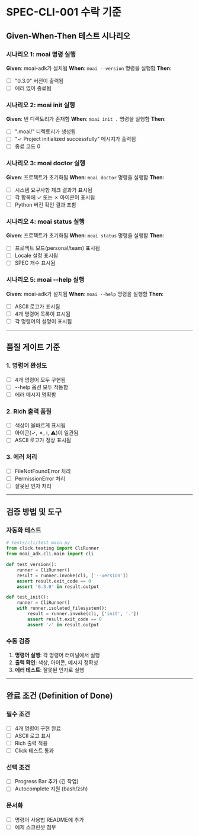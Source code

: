 # SPEC-CLI-001 수락 기준

## Given-When-Then 테스트 시나리오

### 시나리오 1: moai 명령 실행
**Given**: moai-adk가 설치됨
**When**: `moai --version` 명령을 실행함
**Then**:
- [ ] "0.3.0" 버전이 출력됨
- [ ] 에러 없이 종료됨

### 시나리오 2: moai init 실행
**Given**: 빈 디렉토리가 존재함
**When**: `moai init .` 명령을 실행함
**Then**:
- [ ] ".moai/" 디렉토리가 생성됨
- [ ] "✓ Project initialized successfully" 메시지가 출력됨
- [ ] 종료 코드 0

### 시나리오 3: moai doctor 실행
**Given**: 프로젝트가 초기화됨
**When**: `moai doctor` 명령을 실행함
**Then**:
- [ ] 시스템 요구사항 체크 결과가 표시됨
- [ ] 각 항목에 ✓ 또는 ✗ 아이콘이 표시됨
- [ ] Python 버전 확인 결과 포함

### 시나리오 4: moai status 실행
**Given**: 프로젝트가 초기화됨
**When**: `moai status` 명령을 실행함
**Then**:
- [ ] 프로젝트 모드(personal/team) 표시됨
- [ ] Locale 설정 표시됨
- [ ] SPEC 개수 표시됨

### 시나리오 5: moai --help 실행
**Given**: moai-adk가 설치됨
**When**: `moai --help` 명령을 실행함
**Then**:
- [ ] ASCII 로고가 표시됨
- [ ] 4개 명령어 목록이 표시됨
- [ ] 각 명령어의 설명이 표시됨

---

## 품질 게이트 기준

### 1. 명령어 완성도
- [ ] 4개 명령어 모두 구현됨
- [ ] --help 옵션 모두 작동함
- [ ] 에러 메시지 명확함

### 2. Rich 출력 품질
- [ ] 색상이 올바르게 표시됨
- [ ] 아이콘(✓, ✗, ℹ, ⚠)이 일관됨
- [ ] ASCII 로고가 정상 표시됨

### 3. 에러 처리
- [ ] FileNotFoundError 처리
- [ ] PermissionError 처리
- [ ] 잘못된 인자 처리

---

## 검증 방법 및 도구

### 자동화 테스트
```python
# tests/cli/test_main.py
from click.testing import CliRunner
from moai_adk.cli.main import cli

def test_version():
    runner = CliRunner()
    result = runner.invoke(cli, ['--version'])
    assert result.exit_code == 0
    assert '0.3.0' in result.output

def test_init():
    runner = CliRunner()
    with runner.isolated_filesystem():
        result = runner.invoke(cli, ['init', '.'])
        assert result.exit_code == 0
        assert '✓' in result.output
```

### 수동 검증
1. **명령어 실행**: 각 명령어 터미널에서 실행
2. **출력 확인**: 색상, 아이콘, 메시지 정확성
3. **에러 테스트**: 잘못된 인자로 실행

---

## 완료 조건 (Definition of Done)

### 필수 조건
- [ ] 4개 명령어 구현 완료
- [ ] ASCII 로고 표시
- [ ] Rich 출력 적용
- [ ] Click 테스트 통과

### 선택 조건
- [ ] Progress Bar 추가 (긴 작업)
- [ ] Autocomplete 지원 (bash/zsh)

### 문서화
- [ ] 명령어 사용법 README에 추가
- [ ] 예제 스크린샷 첨부
